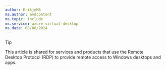 ```yaml
---
author: ErikjeMS
ms.author: avdcontent
ms.topic: include
ms.service: azure-virtual-desktop
ms.date: 08/08/2024
---
```


> [!TIP]
> This article is shared for services and products that use the Remote Desktop Protocol (RDP) to provide remote access to Windows desktops and apps.
